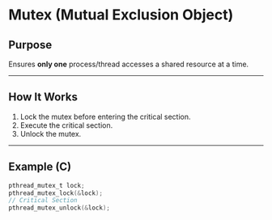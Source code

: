 # Mutex (Mutual Exclusion Object)

## Purpose
Ensures **only one** process/thread accesses a shared resource at a time.

---

## How It Works
1. Lock the mutex before entering the critical section.
2. Execute the critical section.
3. Unlock the mutex.

---

## Example (C)
```c
pthread_mutex_t lock;
pthread_mutex_lock(&lock);
// Critical Section
pthread_mutex_unlock(&lock);
